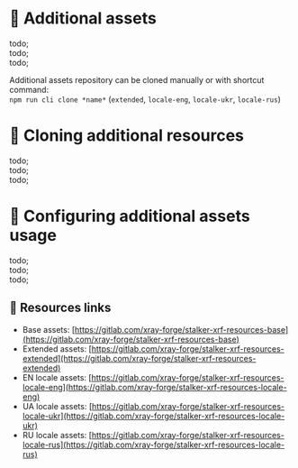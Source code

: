 # 🥑 Additional assets

todo; <br/>
todo; <br/>
todo; <br/>

Additional assets repository can be cloned manually or with shortcut command: <br/>
`npm run cli clone *name*` (`extended`, `locale-eng`, `locale-ukr`, `locale-rus`)

# 🥑 Cloning additional resources

todo; <br/>
todo; <br/>
todo; <br/>

# 🥑 Configuring additional assets usage

todo; <br/>
todo; <br/>
todo; <br/>

## 🥑 Resources links

- Base assets: [https://gitlab.com/xray-forge/stalker-xrf-resources-base](https://gitlab.com/xray-forge/stalker-xrf-resources-base)
- Extended assets: [https://gitlab.com/xray-forge/stalker-xrf-resources-extended](https://gitlab.com/xray-forge/stalker-xrf-resources-extended)
- EN locale assets: [https://gitlab.com/xray-forge/stalker-xrf-resources-locale-eng](https://gitlab.com/xray-forge/stalker-xrf-resources-locale-eng)
- UA locale assets: [https://gitlab.com/xray-forge/stalker-xrf-resources-locale-ukr](https://gitlab.com/xray-forge/stalker-xrf-resources-locale-ukr)
- RU locale assets: [https://gitlab.com/xray-forge/stalker-xrf-resources-locale-rus](https://gitlab.com/xray-forge/stalker-xrf-resources-locale-rus)

